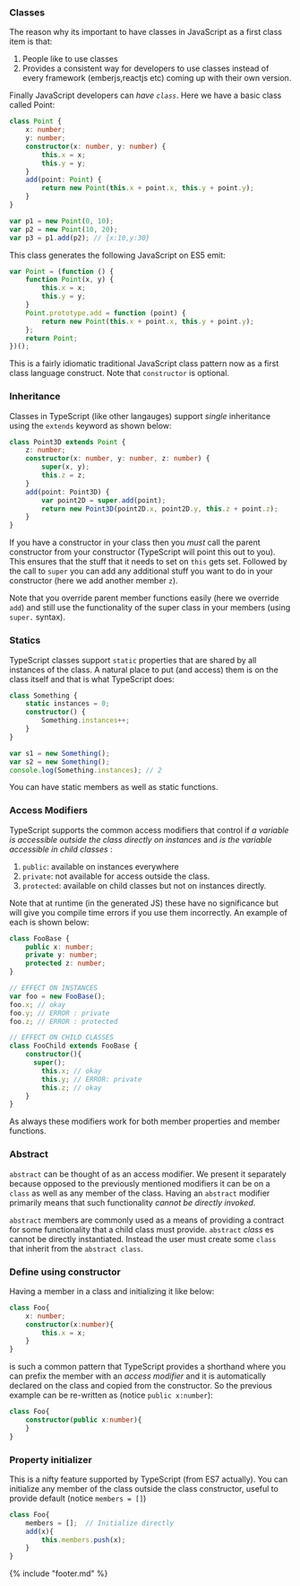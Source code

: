 ### Classes
The reason why its important to have classes in JavaScript as a first class item is that:
1. People like to use classes
1. Provides a consistent way for developers to use classes instead of every framework (emberjs,reactjs etc) coming up with their own version.

Finally JavaScript developers can *have `class`*. Here we have a basic class called Point:
```ts
class Point {
    x: number;
    y: number;
    constructor(x: number, y: number) {
        this.x = x;
        this.y = y;
    }
    add(point: Point) {
        return new Point(this.x + point.x, this.y + point.y);
    }
}

var p1 = new Point(0, 10);
var p2 = new Point(10, 20);
var p3 = p1.add(p2); // {x:10,y:30}
```
This class generates the following JavaScript on ES5 emit:
```ts
var Point = (function () {
    function Point(x, y) {
        this.x = x;
        this.y = y;
    }
    Point.prototype.add = function (point) {
        return new Point(this.x + point.x, this.y + point.y);
    };
    return Point;
})();
```
This is a fairly idiomatic traditional JavaScript class pattern now as a first class language construct. Note that `constructor` is optional.

### Inheritance
Classes in TypeScript (like other langauges) support *single* inheritance using the `extends` keyword as shown below:

```ts
class Point3D extends Point {
    z: number;
    constructor(x: number, y: number, z: number) {
        super(x, y);
        this.z = z;
    }
    add(point: Point3D) {
        var point2D = super.add(point);
        return new Point3D(point2D.x, point2D.y, this.z + point.z);
    }
}
```
If you have a constructor in your class then you *must* call the parent constructor from your constructor (TypeScript will point this out to you). This ensures that the stuff that it needs to set on `this` gets set. Followed by the call to `super` you can add any additional stuff you want to do in your constructor (here we add another member `z`).

Note that you override parent member functions easily (here we override `add`) and still use the functionality of the super class in your members (using `super.` syntax).

### Statics
TypeScript classes support `static` properties that are shared by all instances of the class. A natural place to put (and access) them is on the class itself and that is what TypeScript does:

```ts
class Something {
    static instances = 0;
    constructor() {
        Something.instances++;
    }
}

var s1 = new Something();
var s2 = new Something();
console.log(Something.instances); // 2
```

You can have static members as well as static functions.

### Access Modifiers
TypeScript supports the common access modifiers that control if *a variable is accessible outside the class directly on instances* and *is the variable accessible in child classes*  :

1. `public`: available on instances everywhere
1. `private`: not available for access outside the class.
1. `protected`: available on child classes but not on instances directly.

Note that at runtime (in the generated JS) these have no significance but will give you compile time errors if you use them incorrectly. An example of each is shown below:

```ts
class FooBase {
    public x: number;
    private y: number;
    protected z: number;
}

// EFFECT ON INSTANCES
var foo = new FooBase();
foo.x; // okay
foo.y; // ERROR : private
foo.z; // ERROR : protected

// EFFECT ON CHILD CLASSES
class FooChild extends FooBase {
    constructor(){
      super();
        this.x; // okay
        this.y; // ERROR: private
        this.z; // okay
    }
}
```

As always these modifiers work for both member properties and member functions.

### Abstract
`abstract` can be thought of as an access modifier. We present it separately because opposed to the previously mentioned modifiers it can be on a `class` as well as any member of the class. Having an `abstract` modifier primarily means that such functionality *cannot be directly invoked*.

`abstract` members are commonly used as a means of providing a contract for some functionality that a child class must provide. `abstract` *class* es cannot be directly instantiated. Instead the user must create some `class` that inherit from the `abstract class`.

### Define using constructor

Having a member in a class and initializing it like below:

```ts
class Foo{
    x: number;
    constructor(x:number){
        this.x = x;
    }
}
```
is such a common pattern that TypeScript provides a shorthand where you can prefix the member with an *access modifier* and it is automatically declared on the class and copied from the constructor. So the previous example can be re-written as (notice `public x:number`):

```ts
class Foo{
    constructor(public x:number){
    }
}
```

### Property initializer
This is a nifty feature supported by TypeScript (from ES7 actually). You can initialize any member of the class outside the class constructor, useful to provide default (notice `members = []`)

```ts
class Foo{
    members = [];  // Initialize directly
    add(x){
        this.members.push(x);
    }
}
```


{% include "footer.md" %}
